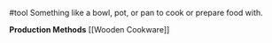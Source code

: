 #tool 
Something like a bowl, pot, or pan to cook or prepare food with.

**Production Methods**
[[Wooden Cookware]]